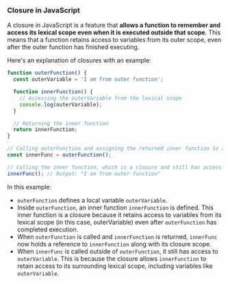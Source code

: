 ### Closure in JavaScript

A closure in JavaScript is a feature that **allows a function to remember and access its lexical scope even when it is executed outside that scope**. This means that a function retains access to variables from its outer scope, even after the outer function has finished executing.

Here's an explanation of closures with an example:

```javascript
function outerFunction() {
  const outerVariable = 'I am from outer function';

  function innerFunction() {
    // Accessing the outerVariable from the lexical scope
    console.log(outerVariable);
  }

  // Returning the inner function
  return innerFunction;
}

// Calling outerFunction and assigning the returned inner function to a variable
const innerFunc = outerFunction();

// Calling the inner function, which is a closure and still has access to outerVariable
innerFunc(); // Output: "I am from outer function"
```

In this example:

* `outerFunction` defines a local variable `outerVariable`.
* Inside `outerFunction`, an inner function `innerFunction` is defined. This inner function is a closure because it retains access to variables from its lexical scope (in this case, outerVariable) even after `outerFunction` has completed execution.
* When `outerFunction` is called and `innerFunction` is returned, `innerFunc` now holds a reference to `innerFunction` along with its closure scope.
* When `innerFunc` is called outside of `outerFunction`, it still has access to `outerVariable`. This is because the closure allows `innerFunction` to retain access to its surrounding lexical scope, including variables like `outerVariable`.